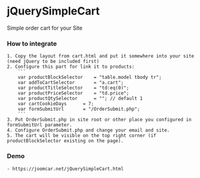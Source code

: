 # jQuerySimpleCart
Simple order cart for your Site

### How to integrate
	1. Copy the layout from cart.html and put it somewhere into your site (need jQuery to be included first)
	2. Configure this part for link it to products:
		```
		var productBlockSelector	= "table.model tbody tr";
		var addToCartSelector		= "a.cart";
		var productTitleSelector	= "td:eq(0)";
		var productPriceSelector	= "td.price";
		var productQtySelector		= ""; // default 1
		var cartCookieDays		= 7;
		var formSubmitUrl		= "/OrderSubmit.php";
		```
	3. Put OrderSubmit.php in site root or other place you configured in formSubmitUrl parameter.
	4. Configure OrderSubmit.php and change your email and site.
	5. The cart will be visible on the top right corner (if productBlockSelector existing on the page).
	
### Demo
	- https://joomcar.net/jQuerySimpleCart.html